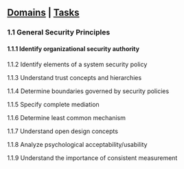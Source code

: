 [Domains](../index.md) | [Tasks](index.md)
---

### 1.1 General Security Principles

#### 1.1.1 Identify organizational security authority

1.1.2 Identify elements of a system security policy

1.1.3 Understand trust concepts and hierarchies

1.1.4 Determine boundaries governed by security policies

1.1.5 Specify complete mediation

1.1.6 Determine least common mechanism

1.1.7 Understand open design concepts

1.1.8 Analyze psychological acceptability/usability

1.1.9 Understand the importance of consistent measurement
<!--stackedit_data:
eyJoaXN0b3J5IjpbLTExNTQ3MDk3MTcsLTU4OTcwMjUzMl19
-->